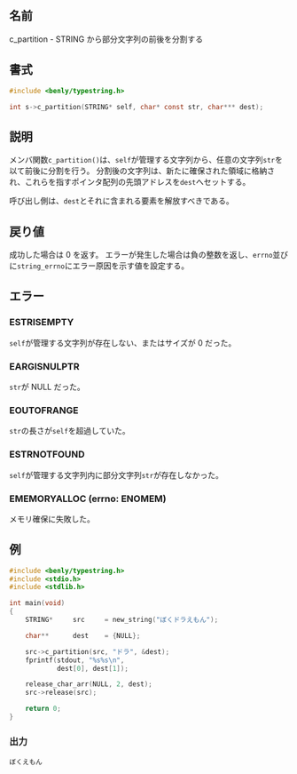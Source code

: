 ## 名前

c_partition - STRING から部分文字列の前後を分割する

## 書式

```c
#include <benly/typestring.h>

int s->c_partition(STRING* self, char* const str, char*** dest);
```

## 説明

メンバ関数`c_partition()`は、`self`が管理する文字列から、任意の文字列`str`を以て前後に分割を行う。
分割後の文字列は、新たに確保された領域に格納され、これらを指すポインタ配列の先頭アドレスを`dest`へセットする。

呼び出し側は、`dest`とそれに含まれる要素を解放すべきである。

## 戻り値

成功した場合は 0 を返す。
エラーが発生した場合は負の整数を返し、`errno`並びに`string_errno`にエラー原因を示す値を設定する。

## エラー

### ESTRISEMPTY

`self`が管理する文字列が存在しない、またはサイズが 0 だった。

### EARGISNULPTR

`str`が NULL だった。

### EOUTOFRANGE

`str`の長さが`self`を超過していた。

### ESTRNOTFOUND

`self`が管理する文字列内に部分文字列`str`が存在しなかった。

### EMEMORYALLOC (errno: ENOMEM)

メモリ確保に失敗した。

## 例

```c
#include <benly/typestring.h>
#include <stdio.h>
#include <stdlib.h>

int main(void)
{
    STRING*     src     = new_string("ぼくドラえもん");

    char**      dest    = {NULL};

    src->c_partition(src, "ドラ", &dest);
    fprintf(stdout, "%s%s\n",
            dest[0], dest[1]);

    release_char_arr(NULL, 2, dest);
    src->release(src);

    return 0;
}
```

### 出力

```
ぼくえもん
```
